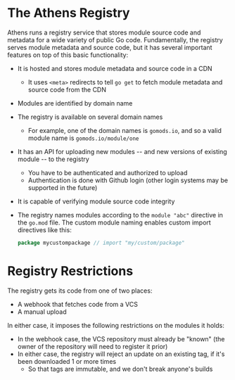 # The Athens Registry

Athens runs a registry service that stores module source code and metadata for
a wide variety of public Go code. Fundamentally, the registry serves module
metadata and source code, but it has several important features on top of
this basic functionality:

* It is hosted and stores module metadata and source code in a CDN
  * It uses `<meta>` redirects to tell `go get` to fetch module metadata and
    source code from the CDN
* Modules are identified by domain name
* The registry is available on several domain names
  * For example, one of the domain names is `gomods.io`, and so a valid
    module name is `gomods.io/module/one`
* It has an API for uploading new modules -- and new versions of existing
  module -- to the registry
  * You have to be authenticated and authorized to upload
  * Authentication is done with Github login (other login systems may be
    supported in the future)
* It is capable of verifying module source code integrity
* The registry names modules according to the `module "abc"` directive
  in the `go.mod` file. The custom module naming enables custom import
  directives like this:

  ```go
  package mycustompackage // import "my/custom/package"
  ```

# Registry Restrictions

The registry gets its code from one of two places:

* A webhook that fetches code from a VCS
* A manual upload

In either case, it imposes the following restrictions on the modules it
holds:

* In the webhook case, the VCS repository must already be "known"
  (the owner of the repository will need to register it prior)
* In either case, the registry will reject an update on an existing tag, if
  it's been downloaded 1 or more times
  * So that tags are immutable, and we don't break anyone's builds
